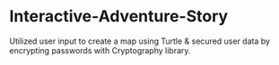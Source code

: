 # Interactive-Adventure-Story
Utilized user input to create a map using Turtle &amp; secured user data by encrypting passwords with Cryptography library.
